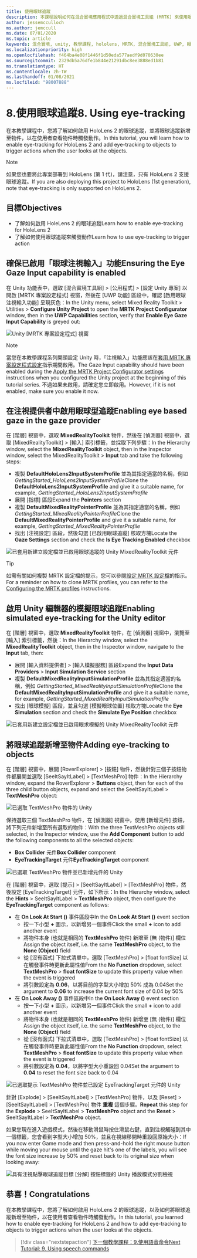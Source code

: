 ```yaml
---
title: 使用眼球追蹤
description: 本課程說明如何在混合實境應用程式中透過混合實境工具組 (MRTK) 來使用眼球追蹤。
author: jessemcculloch
ms.author: jemccull
ms.date: 07/01/2020
ms.topic: article
keywords: 混合實境, unity, 教學課程, hololens, MRTK, 混合實境工具組, UWP, 眼球追蹤
ms.localizationpriority: high
ms.openlocfilehash: f464ba4e08f1446f1d50eda577aedf9d070630ee
ms.sourcegitcommit: 2329db5a76dfe1b844e21291dbc8ee3888ed1b81
ms.translationtype: HT
ms.contentlocale: zh-TW
ms.lasthandoff: 01/08/2021
ms.locfileid: "98007888"
---
```

# <a name="8-using-eye-tracking"></a><span data-ttu-id="c80e6-104">8.使用眼球追蹤</span><span class="sxs-lookup"><span data-stu-id="c80e6-104">8. Using eye-tracking</span></span>

<span data-ttu-id="c80e6-105">在本教學課程中，您將了解如何啟用 HoloLens 2 的眼球追蹤，並將眼球追蹤新增至物件，以在使用者查看物件時觸發動作。</span><span class="sxs-lookup"><span data-stu-id="c80e6-105">In this tutorial, you will learn how to enable eye-tracking for HoloLens 2 and add eye-tracking to objects to trigger actions when the user looks at the objects.</span></span>

> [!NOTE]
> <span data-ttu-id="c80e6-106">如果您也要將此專案部署到 HoloLens (第 1 代)，請注意，只有 HoloLens 2 支援眼球追蹤。</span><span class="sxs-lookup"><span data-stu-id="c80e6-106">If you are also deploying this project to HoloLens (1st generation), note that eye-tracking is only supported on HoloLens 2.</span></span>

## <a name="objectives"></a><span data-ttu-id="c80e6-107">目標</span><span class="sxs-lookup"><span data-stu-id="c80e6-107">Objectives</span></span>

* <span data-ttu-id="c80e6-108">了解如何啟用 HoleLens 2 的眼球追蹤</span><span class="sxs-lookup"><span data-stu-id="c80e6-108">Learn how to enable eye-tracking for HoleLens 2</span></span>
* <span data-ttu-id="c80e6-109">了解如何使用眼球追蹤來觸發動作</span><span class="sxs-lookup"><span data-stu-id="c80e6-109">Learn how to use eye-tracking to trigger action</span></span>

## <a name="ensuring-the-eye-gaze-input-capability-is-enabled"></a><span data-ttu-id="c80e6-110">確保已啟用「眼球注視輸入」功能</span><span class="sxs-lookup"><span data-stu-id="c80e6-110">Ensuring the Eye Gaze Input capability is enabled</span></span>

<span data-ttu-id="c80e6-111">在 Unity 功能表中，選取 [混合實境工具組] > [公用程式] > [設定 Unity 專案] 以開啟 [MRTK 專案設定程式] 視窗，然後在 [UWP 功能] 區段中，確認 [啟用眼球注視輸入功能] 呈現灰色：</span><span class="sxs-lookup"><span data-stu-id="c80e6-111">In the Unity menu, select Mixed Reality Toolkit > Utilities > **Configure Unity Project** to open the **MRTK Project Configurator** window, then in the **UWP Capabilities** section, verify that **Enable Eye Gaze Input Capability** is greyed out:</span></span>

![Unity [MRTK 專案設定程式] 視窗](images/mr-learning-base/base-08-section1-step1-1.png)

> [!NOTE]
> <span data-ttu-id="c80e6-113">當您在本教學課程系列開頭設定 Unity 時，「注視輸入」功能應該在[套用 MRTK 專案設定程式設定](mr-learning-base-02.md#selecting-mrtk-and-project-settings)指示期間啟用。</span><span class="sxs-lookup"><span data-stu-id="c80e6-113">The Gaze Input capability should have been enabled during the [Apply the MRTK Project Configurator settings](mr-learning-base-02.md#selecting-mrtk-and-project-settings) instructions when you configured the Unity project at the beginning of this tutorial series.</span></span> <span data-ttu-id="c80e6-114">不過如果未啟用，請確定您立即啟用。</span><span class="sxs-lookup"><span data-stu-id="c80e6-114">However, if it is not enabled, make sure you enable it now.</span></span>

## <a name="enabling-eye-based-gaze-in-the-gaze-provider"></a><span data-ttu-id="c80e6-115">在注視提供者中啟用眼球型追蹤</span><span class="sxs-lookup"><span data-stu-id="c80e6-115">Enabling eye based gaze in the gaze provider</span></span>

<span data-ttu-id="c80e6-116">在 [階層] 視窗中，選取 **MixedRealityToolkit** 物件，然後在 [偵測器] 視窗中，選取 [MixedRealityToolkit] > [輸入] 索引標籤，並採取下列步驟：</span><span class="sxs-lookup"><span data-stu-id="c80e6-116">In the Hierarchy window, select the **MixedRealityToolkit** object, then in the Inspector window, select the MixedRealityToolkit > **Input** tab and take the following steps:</span></span>

* <span data-ttu-id="c80e6-117">複製 **DefaultHoloLens2InputSystemProfile** 並為其指定適當的名稱，例如 _GettingStarted_HoloLens2InputSystemProfile_</span><span class="sxs-lookup"><span data-stu-id="c80e6-117">Clone the **DefaultHoloLens2InputSystemProfile** and give it a suitable name, for example, _GettingStarted_HoloLens2InputSystemProfile_</span></span>
* <span data-ttu-id="c80e6-118">展開 [指標] 區段</span><span class="sxs-lookup"><span data-stu-id="c80e6-118">Expand the **Pointers** section</span></span>
* <span data-ttu-id="c80e6-119">複製 **DefaultMixedRealityPointerProfile** 並為其指定適當的名稱，例如 _GettingStarted_MixedRealityPointerProfile_</span><span class="sxs-lookup"><span data-stu-id="c80e6-119">Clone the **DefaultMixedRealityPointerProfile** and give it a suitable name, for example, _GettingStarted_MixedRealityPointerProfile_</span></span>
* <span data-ttu-id="c80e6-120">找出 [注視設定] 區段，然後勾選 [已啟用眼球追蹤] 核取方塊</span><span class="sxs-lookup"><span data-stu-id="c80e6-120">Locate the **Gaze Settings** section and check the **Is Eye Tracking Enabled** checkbox</span></span>

![已套用新建立設定檔並已啟用眼球追蹤的 Unity MixedRealityToolkit 元件](images/mr-learning-base/base-08-section2-step1-1.png)

> [!TIP]
> <span data-ttu-id="c80e6-122">如需有關如何複製 MRTK 設定檔的提示，您可以參閱[設定 MRTK 設定檔](mr-learning-base-03.md)的指示。</span><span class="sxs-lookup"><span data-stu-id="c80e6-122">For a reminder on how to clone MRTK profiles, you can refer to the [Configuring the MRTK profiles](mr-learning-base-03.md) instructions.</span></span>

## <a name="enabling-simulated-eye-tracking-for-the-unity-editor"></a><span data-ttu-id="c80e6-123">啟用 Unity 編輯器的模擬眼球追蹤</span><span class="sxs-lookup"><span data-stu-id="c80e6-123">Enabling simulated eye-tracking for the Unity editor</span></span>

<span data-ttu-id="c80e6-124">在 [階層] 視窗中，選取 **MixedRealityToolkit** 物件，在 [偵測器] 視窗中，瀏覽至 [輸入] 索引標籤，然後：</span><span class="sxs-lookup"><span data-stu-id="c80e6-124">In the Hierarchy window, select the **MixedRealityToolkit** object, then in the Inspector window, navigate to the **Input** tab, then:</span></span>

* <span data-ttu-id="c80e6-125">展開 [輸入資料提供者]  >  [輸入模擬服務] 區段</span><span class="sxs-lookup"><span data-stu-id="c80e6-125">Expand the **Input Data Providers** > **Input Simulation Service** section</span></span>
* <span data-ttu-id="c80e6-126">複製 **DefaultMixedRealityInputSimulationProfile** 並為其指定適當的名稱，例如 _GettingStarted_MixedRealityInputSimulationProfile_</span><span class="sxs-lookup"><span data-stu-id="c80e6-126">Clone the **DefaultMixedRealityInputSimulationProfile** and give it a suitable name, for example, _GettingStarted_MixedRealityInputSimulationProfile_</span></span>
* <span data-ttu-id="c80e6-127">找出 [眼球模擬] 區段，並且勾選 [模擬眼球位置] 核取方塊</span><span class="sxs-lookup"><span data-stu-id="c80e6-127">Locate the **Eye Simulation** section and check the **Simulate Eye Position** checkbox</span></span>

![已套用新建立設定檔並已啟用眼求模擬的 Unity MixedRealityToolkit 元件](images/mr-learning-base/base-08-section3-step1-1.png)

## <a name="adding-eye-tracking-to-objects"></a><span data-ttu-id="c80e6-129">將眼球追蹤新增至物件</span><span class="sxs-lookup"><span data-stu-id="c80e6-129">Adding eye-tracking to objects</span></span>

<span data-ttu-id="c80e6-130">在 [階層] 視窗中，展開 [RoverExplorer] > [按鈕] 物件，然後針對三個子按鈕物件都展開並選取 [SeeItSayItLabel] > [TextMeshPro] 物件：</span><span class="sxs-lookup"><span data-stu-id="c80e6-130">In the Hierarchy window, expand the RoverExplorer > **Buttons** object, then for each of the three child button objects, expand and select the SeeItSayItLabel > **TextMeshPro** object:</span></span>

![已選取 TextMeshPro 物件的 Unity](images/mr-learning-base/base-08-section4-step1-1.png)

<span data-ttu-id="c80e6-132">保持選取三個 TextMeshPro 物件，在 [偵測器] 視窗中，使用 [新增元件] 按鈕，將下列元件新增至所有選取的物件：</span><span class="sxs-lookup"><span data-stu-id="c80e6-132">With the three TextMeshPro objects still selected, in the Inspector window, use the **Add Component** button to add the following components to all the selected objects:</span></span>

* <span data-ttu-id="c80e6-133">**Box Collider** 元件</span><span class="sxs-lookup"><span data-stu-id="c80e6-133">**Box Collider** component</span></span>
* <span data-ttu-id="c80e6-134">**EyeTrackingTarget** 元件</span><span class="sxs-lookup"><span data-stu-id="c80e6-134">**EyeTrackingTarget** component</span></span>

![已選取 TextMeshPro 物件並已新增元件的 Unity](images/mr-learning-base/base-08-section4-step1-2.png)

<span data-ttu-id="c80e6-136">在 [階層] 視窗中，選取 [提示] > [SeeItSayItLabel] > [TextMeshPro] 物件，然後設定 [EyeTrackingTarget] 元件，如下所示：</span><span class="sxs-lookup"><span data-stu-id="c80e6-136">In the Hierarchy window, select the **Hints** > SeeItSayItLabel > **TextMeshPro** object, then configure the **EyeTrackingTarget** component as follows:</span></span>

* <span data-ttu-id="c80e6-137">在 **On Look At Start ()** 事件區段中</span><span class="sxs-lookup"><span data-stu-id="c80e6-137">In the **On Look At Start ()** event section</span></span>
  * <span data-ttu-id="c80e6-138">按一下小型 **+** 圖示，以新增另一個事件</span><span class="sxs-lookup"><span data-stu-id="c80e6-138">Click the small **+** icon to add another event</span></span>
  * <span data-ttu-id="c80e6-139">將物件本身 (也就是相同的 **TextMeshPro** 物件) 新增至 [無 (物件)] 欄位</span><span class="sxs-lookup"><span data-stu-id="c80e6-139">Assign the object itself, i.e. the same **TextMeshPro** object, to the **None (Object)** field</span></span>
  * <span data-ttu-id="c80e6-140">從 [沒有函式] 下拉式清單中，選取 [TextMeshPro]  >  [float fontSize] 以在觸發事件時更新此屬性值</span><span class="sxs-lookup"><span data-stu-id="c80e6-140">From the **No Function** dropdown, select **TextMeshPro** > **float fontSize** to update this property value when the event is triggered</span></span>
  * <span data-ttu-id="c80e6-141">將引數設定為 **0.06**，以將目前的字型大小增加 50% 成為 0.04</span><span class="sxs-lookup"><span data-stu-id="c80e6-141">Set the argument to **0.06** to increase the current font size of 0.04 by 50%</span></span>
* <span data-ttu-id="c80e6-142">在 **On Look Away ()** 事件區段中</span><span class="sxs-lookup"><span data-stu-id="c80e6-142">In the **On Look Away ()** event section</span></span>
  * <span data-ttu-id="c80e6-143">按一下小型 **+** 圖示，以新增另一個事件</span><span class="sxs-lookup"><span data-stu-id="c80e6-143">Click the small **+** icon to add another event</span></span>
  * <span data-ttu-id="c80e6-144">將物件本身 (也就是相同的 **TextMeshPro** 物件) 新增至 [無 (物件)] 欄位</span><span class="sxs-lookup"><span data-stu-id="c80e6-144">Assign the object itself, i.e. the same **TextMeshPro** object, to the **None (Object)** field</span></span>
  * <span data-ttu-id="c80e6-145">從 [沒有函式] 下拉式清單中，選取 [TextMeshPro]  >  [float fontSize] 以在觸發事件時更新此屬性值</span><span class="sxs-lookup"><span data-stu-id="c80e6-145">From the **No Function** dropdown, select **TextMeshPro** > **float fontSize** to update this property value when the event is triggered</span></span>
  * <span data-ttu-id="c80e6-146">將引數設定為 **0.04**，以將字型大小重設回 0.04</span><span class="sxs-lookup"><span data-stu-id="c80e6-146">Set the argument to **0.04** to reset the font size back to 0.04</span></span>

![已選取提示 TextMeshPro 物件並已設定 EyeTrackingTarget 元件的 Unity](images/mr-learning-base/base-08-section4-step1-3.png)

<span data-ttu-id="c80e6-148">針對 [Explode] > [SeeItSayItLabel] > [TextMeshPro] 物件，以及 [Reset] > [SeeItSayItLabel] > [TextMeshPro] 物件 **重複** 這個步驟。</span><span class="sxs-lookup"><span data-stu-id="c80e6-148">**Repeat** this step for the **Explode** > SeeItSayItLabel > **TextMeshPro** object and the **Reset** > SeeItSayItLabel > **TextMeshPro** object.</span></span>

<span data-ttu-id="c80e6-149">如果您現在進入遊戲模式，然後在移動滑鼠時按住滑鼠右鍵，直到注視觸碰到其中一個標籤，您會看到字型大小增加 50%，並且在視線移開時重設回原始大小：</span><span class="sxs-lookup"><span data-stu-id="c80e6-149">If you now enter Game mode and then press-and-hold the right mouse button while moving your mouse until the gaze hit's one of the labels, you will see the font size increase by 50% and reset back to its original size when looking away:</span></span>

![具有注視點擊眼球追蹤目標 [分解] 按鈕標籤的 Unity 播放模式分割檢視](images/mr-learning-base/base-08-section4-step1-4.png)

## <a name="congratulations"></a><span data-ttu-id="c80e6-151">恭喜！</span><span class="sxs-lookup"><span data-stu-id="c80e6-151">Congratulations</span></span>

<span data-ttu-id="c80e6-152">在本教學課程中，您將了解如何啟用 HoloLens 2 的眼球追蹤，以及如何將眼球追蹤新增至物件，以在使用者查看物件時觸發動作。</span><span class="sxs-lookup"><span data-stu-id="c80e6-152">In this tutorial, you learned how to enable eye-tracking for HoloLens 2 and how to add eye-tracking to objects to trigger actions when the user looks at the objects.</span></span>

> [!div class="nextstepaction"]
> [<span data-ttu-id="c80e6-153">下一個教學課程：9.使用語音命令</span><span class="sxs-lookup"><span data-stu-id="c80e6-153">Next Tutorial: 9. Using speech commands</span></span>](mr-learning-base-09.md)